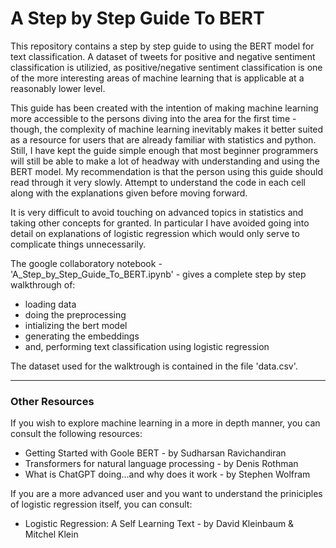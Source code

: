 # A Step by Step Guide To BERT

This repository contains a step by step guide to using the BERT model for text classification. A dataset of tweets for positive and negative sentiment classification is utilizied, as positive/negative sentiment classification is one of the more interesting areas of machine learning that is applicable at a reasonably lower level.

This guide has been created with the intention of making machine learning more accessible to the persons diving into the area for the first time - though, the complexity of machine learning inevitably makes it better suited as a resource for users that are already familiar with statistics and python. Still, I have kept the guide simple enough that most beginner programmers will still be able to make a lot of headway with understanding and using the BERT model. My recommendation is that the person using this guide should read through it very slowly. Attempt to understand the code in each cell along with the explanations given before moving forward.

It is very difficult to avoid touching on advanced topics in statistics and taking other concepts for granted. In particular I have avoided going into detail on explanations of logistic regression which would only serve to complicate things unnecessarily.

The google collaboratory notebook - 'A_Step_by_Step_Guide_To_BERT.ipynb' - gives a complete step by step walkthrough of:
* loading data
* doing the preprocessing
* intializing the bert model
* generating the embeddings
* and, performing text classification using logistic regression

The dataset used for the walktrough is contained in the file 'data.csv'.

-----
### Other Resources

If you wish to explore machine learning in a more in depth manner, you can consult the following resources:
* Getting Started with Goole BERT - by Sudharsan Ravichandiran
* Transformers for natural language processing - by Denis Rothman
* What is ChatGPT doing...and why does it work - by Stephen Wolfram

If you are a more advanced user and you want to understand the priniciples of logistic regression itself, you can consult:
* Logistic Regression: A Self Learning Text - by David Kleinbaum & Mitchel Klein
